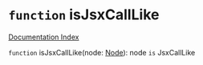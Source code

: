 # `function` isJsxCallLike

[Documentation Index](../README.md)

`function` isJsxCallLike(node: [Node](../interface.Node/README.md)): node `is` JsxCallLike

